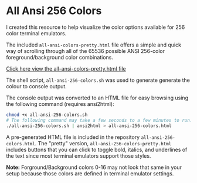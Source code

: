 # All Ansi 256 Colors

I created this resource to help visualize the color options available for 256 color terminal emulators. 

The included ```all-ansi-colors-pretty.html``` file offers a simple and quick way of scrolling through all of the 65536 possible ANSI 256-color foreground/background color combinations.

[Click here view the all-ansi-colors-pretty.html file](http://htmlpreview.github.io/?https://github.com/kreskij/all-ansi-256-colors/blob/master/all-ansi-256-colors-pretty.html)


The shell script, ```all-ansi-256-colors.sh``` was used to generate generate the colour to console output. 

The console output was converted to an HTML file for easy browsing using the following command (requires ansi2html):

```bash
chmod +x all-ansi-256-colors.sh 
# The following command may take a few seconds to a few minutes to run.
./all-ansi-256-colors.sh | ansi2html > all-ansi-256-colors.html
```

    
A pre-generated HTML file is included in the repository ```all-ansi-256-colors.html```. The "pretty" version, ```all-ansi-256-colors-pretty.html``` includes buttons that you can click to toggle bold, italics, and underlines of the text since most terminal emulators support those styles.


**Note:** Forground/Background colors 0-16 may not look that same in your setup because those colors are defined in terminal emulator settings.

